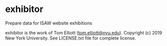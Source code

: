# exhibitor

Prepare data for ISAW website exhibitions

exhibitor is the work of Tom Elliott (tom.elliott@nyu.edu). Copyright (c) 2019 New York University. See LICENSE.txt file for complete license.

